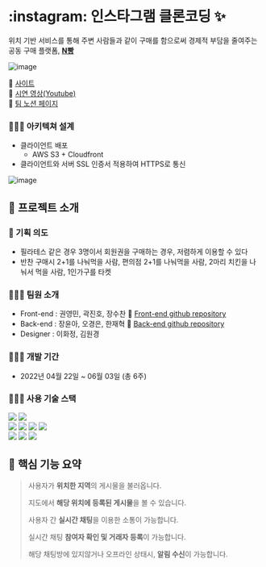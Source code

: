 #  :instagram: 인스타그램 클론코딩 ✨

위치 기반 서비스를 통해 주변 사람들과 같이 구매를 함으로써 경제적 부담을 줄여주는 공동 구매 플랫폼, [__N빵__](https://nbbang.site)


![image](https://user-images.githubusercontent.com/48580444/171997071-93a07d18-2707-4ea6-9a1b-b04721e56044.jpg)


🔗  [사이트](https://nbbang.site)<br>
🔗  [시연 영상(Youtube)](https://www.youtube.com/watch?v=BtlWQiGYH0g)  
🔗  [팀 노션 페이지](https://www.notion.so/N-e2bd04e8b0ee4a14aaf23805b96c7824)  

### 👨‍👧‍👧 아키텍쳐 설계
- 클라이언트 배포
  - AWS S3 + Cloudfront
- 클라이언트와 서버 SSL 인증서 적용하여 HTTPS로 통신

![image](https://user-images.githubusercontent.com/48580444/171999023-3b3eaa95-933e-473f-a392-e2300c648a76.png)


## :bread: 프로젝트 소개

### 🌱 기획 의도
- 필라테스 같은 경우 3명이서 회원권을 구매하는 경우, 저렴하게 이용할 수 있다
- 반찬 구매시 2+1를 나눠먹을 사람, 편의점 2+1를 나눠먹을 사람, 2마리 치킨을 나눠서 먹을 사람, 1인가구를 타켓

### 👨‍👧‍👧 팀원 소개
- Front-end : 권영민, 곽진호, 장수찬 🔗 [Front-end github repository](https://github.com/ymkwon3/nbbang)
- Back-end : 장윤아, 오경은, 한재혁 🔗 [Back-end github repository](https://github.com/moonhjang/09Project_BE)
- Designer : 이화정, 김원경

### 👨‍👧‍👧 개발 기간
- 2022년 04월 22일 ~ 06월 03일 (총 6주)

### 👨‍👧‍👧 사용 기술 스택
<div align='left'>
  <img src="https://img.shields.io/badge/react-282C34?style=for-the-badge&logo=react&logoColor=61DAFB">
  <img src="https://img.shields.io/badge/JavaScript-FFE400?style=for-the-badge&logo=JavaScript&logoColor=black"><br>
  <img src="https://img.shields.io/badge/redux--toolkit-764ABC?style=for-the-badge&logo=react&logoColor=black">
  <img src="https://img.shields.io/badge/socket.io--client-007CE2?style=for-the-badge&logo=axios&logoColor=white">
  <img src="https://img.shields.io/badge/Axios-%23593d88.svg?style=for-the-badge&logoColor=000000">
  <img src="https://img.shields.io/badge/styled--components-DB7093?style=for-the-badge&logo=styled-components&logoColor=white">
  <br>
  <img src="https://img.shields.io/badge/GitHub%20Actions-232F3E?style=for-the-badge&logo=GitHubActions&logoColor=2088FF"/>
  <img src="https://img.shields.io/badge/AWS%20S3-232F3E?style=for-the-badge&logo=AmazonAWS&logoColor=FF9A00"/>
  <img src="https://img.shields.io/badge/AWS%20CloudFront-232F3E?style=for-the-badge&logo=AmazonAWS&logoColor=FF9A00"/>
</div>

## 📌 핵심 기능 요약

> 사용자가 **위치한 지역**의 게시물을 불러옵니다.
>
> 지도에서 **해당 위치에 등록된 게시물**을 볼 수 있습니다.
>
> 사용자 간 **실시간 채팅**을 이용한 소통이 가능합니다.
>
> 실시간 채팅 **참여자 확인 및 거래자 등록**이 가능합니다.
>
> 해당 채팅방에 있지않거나 오프라인 상태시, **알림 수신**이 가능합니다.
>
